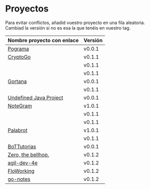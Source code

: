 # Proyectos

Para evitar conflictos, añadid vuestro proyecto en una fila
aleatoria. Cambiad la versión si no es esa la que tenéis en vuestro tag.

| Nombre proyecto con enlace                                                         | Versión |
|------------------------------------------------------------------------------------|---------|
| [Pograma](https://github.com/Phyton-es-mi-typo/pograma)                            | v0.0.1  |
| [CryptoGo](https://github.com/CriptoInfo/CryptoGo)                                 | v0.1.1  |
|                                                                                    | v0.1.1  |
|                                                                                    | v0.1.1  |
| [Gortana](https://github.com/Pibes-GRX/Gortana)                                    | v0.0.1  |
|                                                                                    | v0.1.1  |
| [Undefined Java Project](https://github.com/tddgrupo4/TDD-Grupo-4)                 | v0.0.1  |
| [NoteGram](https://github.com/NoteGramBot/NoteGram)                                | v1.0.1  | 
|                                                                                    | v0.1.1  |
|                                                                                    | v0.1.1  |
|  [Palabrot](https://github.com/ScalaBot-Team/PalaBrot)                             | v1.0.1  |  
|                                                                                    | v0.1.1  |
|    [BoTTutorias](https://github.com/BoTTuros/BoTTutorias)                          | v0.0.1  |
|    [Zero, the bellhop.](https://github.com/monium/zero)                            | v0.1.2  |
|    [agil-dev-4e](https://github.com/Kobedinho/agil-dev-4e)                         | v0.1.2  |
|    [FloWorking](https://github.com/PalomitaTeam/FloWorking)                        | v0.1.2  | 
|    [go-notes](https://github.com/Golang-EC/go-notes)                               | v0.1.2  |
